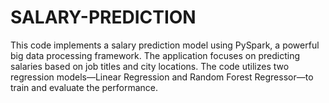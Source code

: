 # SALARY-PREDICTION

This code implements a salary prediction model using PySpark, a powerful big data processing framework. The application focuses on predicting salaries based on job titles and city locations. The code utilizes two regression models—Linear Regression and Random Forest Regressor—to train and evaluate the performance.
